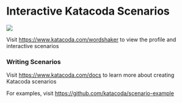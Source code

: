 # Interactive Katacoda Scenarios

[![](http://shields.katacoda.com/katacoda/wordshaker/count.svg)](https://www.katacoda.com/wordshaker "Get your profile on Katacoda.com")

Visit https://www.katacoda.com/wordshaker to view the profile and interactive scenarios

### Writing Scenarios
Visit https://www.katacoda.com/docs to learn more about creating Katacoda scenarios

For examples, visit https://github.com/katacoda/scenario-example
